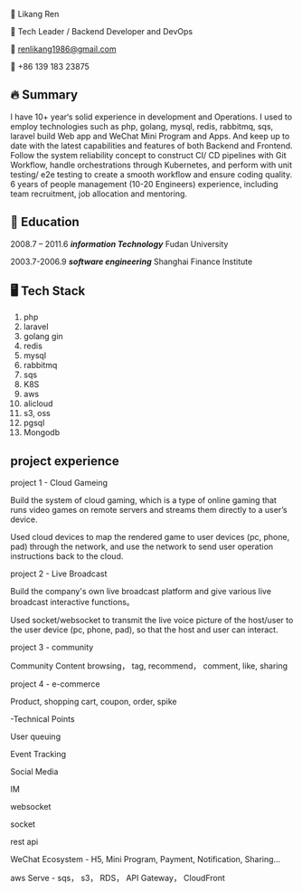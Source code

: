 👨 Likang Ren

🚀 Tech Leader / Backend Developer and DevOps

📧 renlikang1986@gmail.com

📱 +86 139 183 23875

## 🔥 Summary
I have 10+ year‘s solid experience in development and Operations. 
I used to employ technologies such as php, golang, mysql, redis, rabbitmq, sqs, laravel build Web app and WeChat Mini Program and Apps. 
And keep up to date with the latest capabilities and features of both Backend and Frontend. Follow the system reliability concept to construct CI/ CD pipelines with Git Workflow, handle orchestrations through Kubernetes, and perform with unit testing/ e2e testing to create a smooth workflow and ensure coding quality. 6 years of people management (10-20 Engineers) experience, including team recruitment, job allocation and mentoring.

## 🏫 Education
2008.7 – 2011.6   ***information Technology***  Fudan University

2003.7-2006.9   ***software engineering***  Shanghai Finance Institute

## 🖥️ Tech Stack
1. php
2. laravel
3. golang gin
4. redis
5. mysql
6. rabbitmq
7. sqs
8. K8S
9. aws
10. alicloud
11. s3, oss
12. pgsql
13. Mongodb

## project experience


project 1 - Cloud Gameing

Build the system of cloud gaming, which is a type of online gaming that runs video games on remote servers and streams them directly to a user’s device.

Used cloud devices to map the rendered game to user devices (pc, phone, pad) through the network, and use the network to send user operation instructions back to the cloud.


project 2 - Live Broadcast 

Build the company's own live broadcast platform and give various live broadcast interactive functions。

Used socket/websocket to transmit the live voice picture of the host/user to the user device (pc, phone, pad), so that the host and user can interact.

project 3 - community

Community Content browsing， tag,  recommend， comment,  like, sharing

project 4 - e-commerce

Product, shopping cart, coupon, order, spike


-Technical Points

User queuing

Event Tracking

Social Media

IM

websocket

socket

rest api

WeChat Ecosystem - H5, Mini Program, Payment, Notification, Sharing…

aws Serve - sqs， s3， RDS， API Gateway， CloudFront





